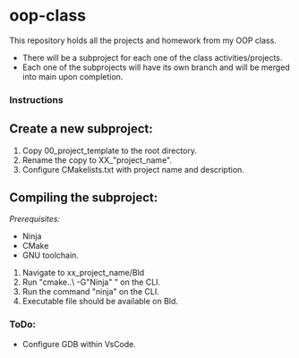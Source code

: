 # oop-class
This repository holds all the projects and homework from my OOP class. 

* There will be a subproject for each one of the class activities/projects. 
* Each one of the subprojects will have its own branch and will be merged into main upon completion.  


### Instructions

## Create a new subproject: 
1. Copy 00_project_template to the root directory. 
2. Rename the copy to XX_"project_name". 
3. Configure CMakelists.txt with project name and description. 


## Compiling the subproject: 
*Prerequisites:*
* Ninja
* CMake
* GNU toolchain. 

1. Navigate to xx_project_name/Bld
2. Run "cmake..\ -G"Ninja" " on the CLI. 
3. Run the command "ninja" on the CLI. 
4. Executable file should be available on Bld. 


### ToDo: 
* Configure GDB within VsCode. 


